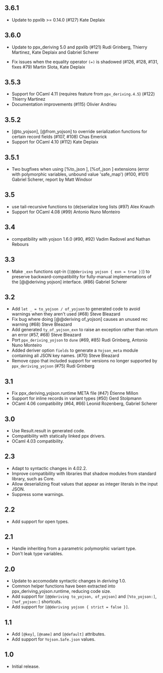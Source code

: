3.6.1
-----

  * Update to ppxlib >= 0.14.0
    (#127)
    Kate Deplaix

3.6.0
-----

  * Update to ppx_deriving 5.0 and ppxlib
    (#121)
    Rudi Grinberg, Thierry Martinez, Kate Deplaix and Gabriel Scherer

  * Fix issues when the equality operator `(=)` is shadowed
    (#126, #128, #131, fixes #79)
    Martin Slota, Kate Deplaix

3.5.3
-----

  * Support for OCaml 4.11 (requires feature from `ppx_deriving.4.5`)
    (#122)
    Thierry Martinez
  * Documentation improvements
    (#115)
    Olivier Andrieu

3.5.2
-----

  * [@to_yojson], [@from_yojson] to override serialization functions
    for certain record fields
    (#107, #108)
    Chas Emerick
  * Support for OCaml 4.10
    (#112)
    Kate Deplaix

3.5.1
-----

  * Two bugfixes when using [%to_json ], [%of_json ] extensions
    (error with polymorphic variables, unbound value 'safe_map')
    (#100, #101)
    Gabriel Scherer, report by Matt Windsor

3.5
---

  * use tail-recursive functions to (de)serialize long lists
    (#97)
    Alex Knauth
  * Support for OCaml 4.08
    (#99)
    Antonio Nuno Monteiro

3.4
---

  * compatibility with yojson 1.6.0
    (#90, #92)
    Vadim Radovel and Nathan Rebours

3.3
---

  * Make `_exn` functions opt-in (`[@@deriving yojson { exn = true }]`)
    to preserve backward-compatibility for fully-manual implementations
    of the [@@deriving yojson] interface.
    (#86)
    Gabriel Scherer

3.2
---

  * Add `let _ = to_yojson / of_yojson` to generated code to avoid warnings when
    they aren't used
    (#68)
    Steve Bleazard
  * Fix bug where doing [@@deriving of_yojson] causes an unused rec warning
    (#68)
    Steve Bleazard
  * Add generated `ty_of_yojson_exn` to raise an exception rather than return an
    error
    (#57, #68)
    Steve Bleazard
  * Port `ppx_deriving_yojson` to `dune`
    (#69, #85)
    Rudi Grinberg, Antonio Nuno Monteiro
  * Added deriver option `fields` to generate a `Yojson_meta` module containing
    all JSON key names.
    (#70)
    Steve Bleazard
  * Remove cppo that included support for versions no longer supported by
    `ppx_deriving_yojson`
    (#75)
    Rudi Grinberg

3.1
---

  * Fix ppx_deriving_yojson.runtime META file
    (#47)
    Étienne Millon
  * Support for inline records in variant types
    (#50)
    Gerd Stolpmann
  * OCaml 4.06 compatibility
    (#64, #66)
    Leonid Rozenberg, Gabriel Scherer

3.0
---

  * Use Result.result in generated code.
  * Compatibility with statically linked ppx drivers.
  * OCaml 4.03 compatibility.

2.3
---

  * Adapt to syntactic changes in 4.02.2.
  * Improve compatibility with libraries that shadow modules
    from standard library, such as Core.
  * Allow deserializing float values that appear as integer
    literals in the input JSON.
  * Suppress some warnings.

2.2
---

  * Add support for open types.

2.1
---

  * Handle inheriting from a parametric polymorphic variant type.
  * Don't leak type variables.

2.0
---

  * Update to accomodate syntactic changes in _deriving_ 1.0.
  * Common helper functions have been extracted into
    ppx_deriving_yojson.runtime, reducing code size.
  * Add support for `[@@deriving to_yojson, of_yojson]`
    and `[%to_yojson:]`, `[%of_yojson:]` shortcuts.
  * Add support for `[@@deriving yojson { strict = false }]`.

1.1
---

  * Add `[@key]`, `[@name]` and `[@default]` attributes.
  * Add support for `Yojson.Safe.json` values.

1.0
---

  * Initial release.
